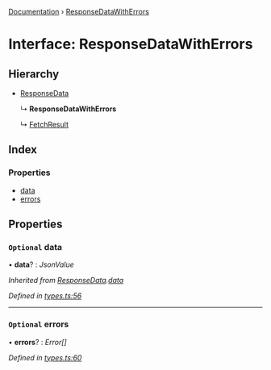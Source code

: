 [Documentation](../README.md) › [ResponseDataWithErrors](responsedatawitherrors.md)

# Interface: ResponseDataWithErrors

## Hierarchy

* [ResponseData](responsedata.md)

  ↳ **ResponseDataWithErrors**

  ↳ [FetchResult](fetchresult.md)

## Index

### Properties

* [data](responsedatawitherrors.md#optional-data)
* [errors](responsedatawitherrors.md#optional-errors)

## Properties

### `Optional` data

• **data**? : *JsonValue*

*Inherited from [ResponseData](responsedata.md).[data](responsedata.md#optional-data)*

*Defined in [types.ts:56](https://github.com/dylanaubrey/getta/blob/5fa0964/src/types.ts#L56)*

___

### `Optional` errors

• **errors**? : *Error[]*

*Defined in [types.ts:60](https://github.com/dylanaubrey/getta/blob/5fa0964/src/types.ts#L60)*
